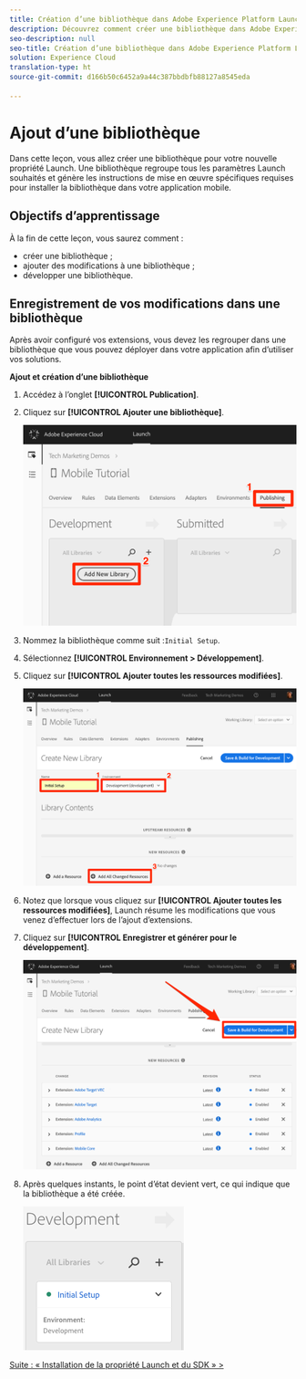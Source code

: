 ```yaml
---
title: Création d’une bibliothèque dans Adobe Experience Platform Launch
description: Découvrez comment créer une bibliothèque dans Adobe Experience Platform Launch. Cette leçon fait partie du tutoriel Mise en œuvre d’Experience Cloud dans les applications mobiles Objective-C pour iOS.
seo-description: null
seo-title: Création d’une bibliothèque dans Adobe Experience Platform Launch
solution: Experience Cloud
translation-type: ht
source-git-commit: d166b50c6452a9a44c387bbdbfb88127a8545eda

---
```



# Ajout d’une bibliothèque

Dans cette leçon, vous allez créer une bibliothèque pour votre nouvelle propriété Launch. Une bibliothèque regroupe tous les paramètres Launch souhaités et génère les instructions de mise en œuvre spécifiques requises pour installer la bibliothèque dans votre application mobile.

## Objectifs d’apprentissage

À la fin de cette leçon, vous saurez comment :

* créer une bibliothèque ;
* ajouter des modifications à une bibliothèque ;
* développer une bibliothèque.

## Enregistrement de vos modifications dans une bibliothèque

Après avoir configuré vos extensions, vous devez les regrouper dans une bibliothèque que vous pouvez déployer dans votre application afin d’utiliser vos solutions.

**Ajout et création d’une bibliothèque**

1. Accédez à l’onglet **[!UICONTROL Publication]**.

1. Cliquez sur **[!UICONTROL Ajouter une bibliothèque]**.

   ![Ajout d’une bibliothèque](images/mobile-launch-addNewLibrary.png)

1. Nommez la bibliothèque comme suit :`Initial Setup`.

1. Sélectionnez **[!UICONTROL Environnement &gt; Développement]**.

1. Cliquez sur **[!UICONTROL Ajouter toutes les ressources modifiées]**.

   ![Ajout de toutes les ressources modifiées](images/mobile-launch-addAllChangedResources.png)

1. Notez que lorsque vous cliquez sur **[!UICONTROL Ajouter toutes les ressources modifiées]**, Launch résume les modifications que vous venez d’effectuer lors de l’ajout d’extensions.

1. Cliquez sur **[!UICONTROL Enregistrer et générer pour le développement]**.

   ![Enregistrement et génération pour le développement](images/mobile-launch-saveAndBuild.png)

1. Après quelques instants, le point d’état devient vert, ce qui indique que la bibliothèque a été créée.

   ![Bibliothèque créée](images/mobile-launch-libraryBuilt.png)

[Suite : « Installation de la propriété Launch et du SDK » &gt;](launch-install-the-mobile-sdk.md)
